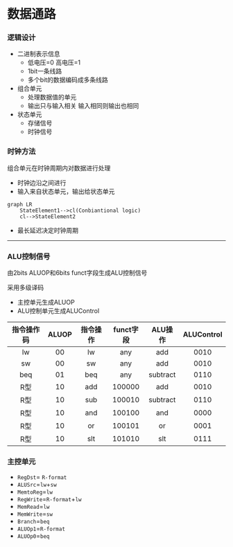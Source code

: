 # 数据通路

### **逻辑设计**

- 二进制表示信息
  - 低电压=0 高电压=1
  - 1bit一条线路
  - 多个bit的数据编码成多条线路
- 组合单元
  - 处理数据值的单元
  - 输出只与输入相关 输入相同则输出也相同
- 状态单元
  - 存储信号
  - 时钟信号
  
### **时钟方法**

组合单元在时钟周期内对数据进行处理

- 时钟边沿之间进行
- 输入来自状态单元，输出给状态单元

```mermaid
graph LR
    StateElement1-->cl(Conbiantional logic)
    cl-->StateElement2
```

- 最长延迟决定时钟周期

---

### **ALU控制信号**

由2bits ALUOP和6bits funct字段生成ALU控制信号

采用多级译码

- 主控单元生成ALUOP
- ALU控制单元生成ALUControl

|指令操作码|ALUOP|指令操作|funct字段|ALU操作|ALUControl|
|:-:|:-:|:-:|:-:|:-:|:-:|
|lw|00|lw|any|add|0010|
|sw|00|sw|any|add|0010|
|beq|01|beq|any|subtract|0110|
|R型|10|add|100000|add|0010|
|R型|10|sub|100010|subtract|0110|
|R型|10|and|100100|and|0000|
|R型|10|or|100101|or|0001|
|R型|10|slt|101010|slt|0111|

### **主控单元**

- `RegDst`= `R-format`
- `ALUSrc`=`lw`+`sw`
- `MemtoReg`=`lw`
- `RegWrite`=`R-format`+`lw`
- `MemRead`=`lw`
- `MemWrite`=`sw`
- `Branch`=`beq`
- `ALUOp1`=`R-format`
- `ALUOp0`=`beq`
